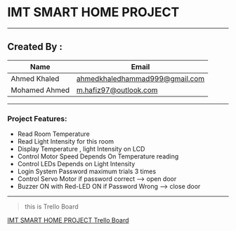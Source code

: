#                    IMT SMART HOME  PROJECT 
---
## Created By :

|     Name      |           Email               | 
|---------------|-------------------------------|
| Ahmed Khaled  |ahmedkhaledhammad999@gmail.com |
| Mohamed Ahmed |m.hafiz97@outlook.com          |

___

###                    Project Features:

* Read Room Temperature 
* Read Light Intensity for this room
* Display Temperature , light Intensity on LCD                      
* Control Motor Speed Depends On Temperature reading                
* Control LEDs Depends on Light Intensity                           
* Login System Password maximum trials 3 times                      
* Control Servo Motor if password correct --> open door             
* Buzzer ON with Red-LED ON   if  Password Wrong --> close door

---

> this is Trello Board

[IMT SMART HOME PROJECT Trello Board](https://trello.com/b/RccdJZf9/smarthomeimt# 
"Trello Board")

